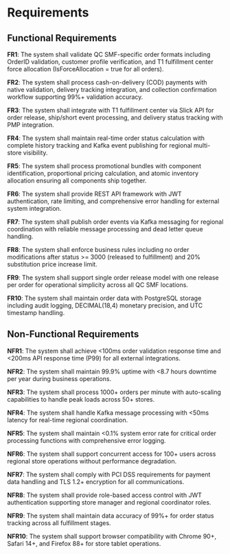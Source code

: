 # Requirements

## Functional Requirements

**FR1**: The system shall validate QC SMF-specific order formats including OrderID validation, customer profile verification, and T1 fulfillment center force allocation (IsForceAllocation = true for all orders).

**FR2**: The system shall process cash-on-delivery (COD) payments with native validation, delivery tracking integration, and collection confirmation workflow supporting 99%+ validation accuracy.

**FR3**: The system shall integrate with T1 fulfillment center via Slick API for order release, ship/short event processing, and delivery status tracking with PMP integration.

**FR4**: The system shall maintain real-time order status calculation with complete history tracking and Kafka event publishing for regional multi-store visibility.

**FR5**: The system shall process promotional bundles with component identification, proportional pricing calculation, and atomic inventory allocation ensuring all components ship together.

**FR6**: The system shall provide REST API framework with JWT authentication, rate limiting, and comprehensive error handling for external system integration.

**FR7**: The system shall publish order events via Kafka messaging for regional coordination with reliable message processing and dead letter queue handling.

**FR8**: The system shall enforce business rules including no order modifications after status >= 3000 (released to fulfillment) and 20% substitution price increase limit.

**FR9**: The system shall support single order release model with one release per order for operational simplicity across all QC SMF locations.

**FR10**: The system shall maintain order data with PostgreSQL storage including audit logging, DECIMAL(18,4) monetary precision, and UTC timestamp handling.

## Non-Functional Requirements

**NFR1**: The system shall achieve <100ms order validation response time and <200ms API response time (P99) for all external integrations.

**NFR2**: The system shall maintain 99.9% uptime with <8.7 hours downtime per year during business operations.

**NFR3**: The system shall process 1000+ orders per minute with auto-scaling capabilities to handle peak loads across 50+ stores.

**NFR4**: The system shall handle Kafka message processing with <50ms latency for real-time regional coordination.

**NFR5**: The system shall maintain <0.1% system error rate for critical order processing functions with comprehensive error logging.

**NFR6**: The system shall support concurrent access for 100+ users across regional store operations without performance degradation.

**NFR7**: The system shall comply with PCI DSS requirements for payment data handling and TLS 1.2+ encryption for all communications.

**NFR8**: The system shall provide role-based access control with JWT authentication supporting store manager and regional coordinator roles.

**NFR9**: The system shall maintain data accuracy of 99%+ for order status tracking across all fulfillment stages.

**NFR10**: The system shall support browser compatibility with Chrome 90+, Safari 14+, and Firefox 88+ for store tablet operations.
